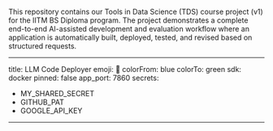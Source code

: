 This repository contains our Tools in Data Science (TDS) course project (v1) for the IITM BS Diploma program. The project demonstrates a complete end-to-end AI-assisted development and evaluation workflow where an application is automatically built, deployed, tested, and revised based on structured requests.

---
title: LLM Code Deployer
emoji: 🚀
colorFrom: blue
colorTo: green
sdk: docker
pinned: false
app_port: 7860
secrets:
  - MY_SHARED_SECRET
  - GITHUB_PAT
  - GOOGLE_API_KEY
---
